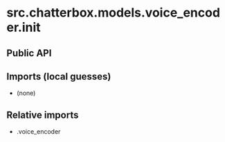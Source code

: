# src.chatterbox.models.voice_encoder.__init__

## Public API


## Imports (local guesses)
- (none)

## Relative imports
- .voice_encoder